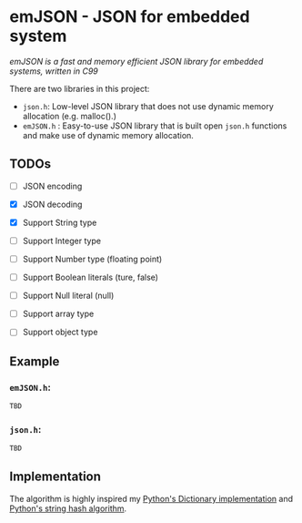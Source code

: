 emJSON - JSON for embedded system
=================================

_emJSON is a fast and memory efficient JSON library for embedded systems, written in C99_

There are two libraries in this project:
* `json.h`: Low-level JSON library that does not use dynamic memory allocation (e.g. malloc().)
* `emJSON.h` : Easy-to-use JSON library that is built open `json.h` functions and make use of dynamic memory allocation.

TODOs
--------

* [ ] JSON encoding
* [x] JSON decoding
* [x] Support String type
* [ ] Support Integer type
* [ ] Support Number type (floating point)
* [ ] Support Boolean literals (ture, false)
* [ ] Support Null literal (null)
* [ ] Support array type
* [ ] Support object type


Example
-------

### `emJSON.h`:
``` C
TBD
```

### `json.h`:
``` C
TBD
```

Implementation
--------------

The algorithm is highly inspired my [Python's Dictionary implementation](http://svn.python.org/projects/python/trunk/Objects/dictobject.c) and [Python's string hash algorithm](http://svn.python.org/projects/python/trunk/Objects/dictobject.c).